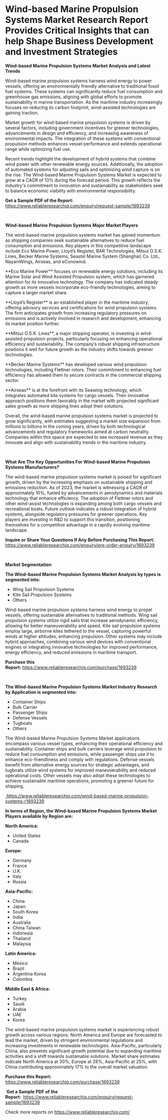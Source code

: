 <p><h1>Wind-based Marine Propulsion Systems Market Research Report Provides Critical Insights that can help Shape Business Development and Investment Strategies</h1></p><p><strong>Wind-based Marine Propulsion Systems Market Analysis and Latest Trends</strong></p>
<p><p>Wind-based marine propulsion systems harness wind energy to power vessels, offering an environmentally friendly alternative to traditional fossil fuel systems. These systems can significantly reduce fuel consumption and greenhouse gas emissions, aligning with global efforts to promote sustainability in marine transportation. As the maritime industry increasingly focuses on reducing its carbon footprint, wind-assisted technologies are gaining traction.</p><p>Market growth for wind-based marine propulsion systems is driven by several factors, including government incentives for greener technologies, advancements in design and efficiency, and increasing awareness of environmental impacts. The integration of these systems with conventional propulsion methods enhances vessel performance and extends operational range while optimizing fuel use.</p><p>Recent trends highlight the development of hybrid systems that combine wind power with other renewable energy sources. Additionally, the adoption of automated systems for adjusting sails and optimizing wind capture is on the rise. The Wind-based Marine Propulsion Systems Market is expected to grow at a CAGR of 13% during the forecast period. This growth reflects the industry's commitment to innovation and sustainability as stakeholders seek to balance economic viability with environmental responsibility.</p></p>
<p><strong>Get a Sample PDF of the Report:&nbsp;</strong> <a href="https://www.reliableresearchiq.com/enquiry/request-sample/1693239?utm_campaign=2926&utm_medium=2&utm_source=Github&utm_content=ia&utm_term=27032025&utm_id=wind-based-marine-propulsion-systems">https://www.reliableresearchiq.com/enquiry/request-sample/1693239</a></p>
<p>&nbsp;</p>
<p><strong>Wind-based Marine Propulsion Systems Major Market Players</strong></p>
<p><p>The wind-based marine propulsion systems market has gained momentum as shipping companies seek sustainable alternatives to reduce fuel consumption and emissions. Key players in this competitive landscape include Eco Marine Power, Lloyd’s Register, BAR Technologies, Mitsui O.S.K. Lines, Becker Marine Systems, Seastel Marine System (Shanghai) Co. Ltd., NayamWings, Airseas, and eConowind.</p><p>**Eco Marine Power** focuses on renewable energy solutions, including its Marine Solar and Wind Assisted Propulsion system, which has garnered attention for its innovative technology. The company has indicated steady growth as more vessels incorporate eco-friendly technologies, aiming to capture a larger market share.</p><p>**Lloyd’s Register** is an established player in the maritime industry, offering advisory services and certifications for wind propulsion systems. The firm anticipates growth from increasing regulatory pressures on emissions and is actively involved in research and development, enhancing its market position further.</p><p>**Mitsui O.S.K. Lines**, a major shipping operator, is investing in wind-assisted propulsion projects, particularly focusing on enhancing operational efficiency and sustainability. The company’s robust shipping infrastructure positions it well for future growth as the industry shifts towards greener technologies.</p><p>**Becker Marine Systems** has developed various wind propulsion technologies, including Flettner rotors. Their commitment to enhancing fuel efficiency has allowed them to secure contracts in the commercial shipping sector.</p><p>**Airseas** is at the forefront with its Seawing technology, which integrates automated kite systems for cargo vessels. Their innovative approach positions them favorably in the market with projected significant sales growth as more shipping lines adopt their solutions.</p><p>Overall, the wind-based marine propulsion systems market is projected to grow significantly, with estimates suggesting a market size expansion from millions to billions in the coming years, driven by both technological advancements and regulatory frameworks aimed at carbon neutrality. Companies within this space are expected to see increased revenue as they innovate and align with sustainability trends in the maritime industry.</p></p>
<p>&nbsp;</p>
<p><strong>What Are The Key Opportunities For Wind-based Marine Propulsion Systems Manufacturers?</strong></p>
<p><p>The wind-based marine propulsion systems market is poised for significant growth, driven by the increasing emphasis on sustainable shipping and emissions reduction. As of 2023, the market is witnessing a CAGR of approximately 10%, fueled by advancements in aerodynamics and materials technology that enhance efficiency. The adoption of Flettner rotors and other wind-assist technologies is expanding among both cargo vessels and recreational boats. Future outlook indicates a robust integration of hybrid systems, alongside regulatory pressures for greener operations. Key players are investing in R&D to support this transition, positioning themselves for a competitive advantage in a rapidly evolving maritime landscape.</p></p>
<p><strong>Inquire or Share Your Questions If Any Before Purchasing This Report:</strong> <a href="https://www.reliableresearchiq.com/enquiry/pre-order-enquiry/1693239?utm_campaign=2926&utm_medium=2&utm_source=Github&utm_content=ia&utm_term=27032025&utm_id=wind-based-marine-propulsion-systems">https://www.reliableresearchiq.com/enquiry/pre-order-enquiry/1693239</a></p>
<p>&nbsp;</p>
<p><strong>Market Segmentation</strong></p>
<p><strong>The Wind-based Marine Propulsion Systems Market Analysis by types is segmented into:</strong></p>
<p><ul><li>Wing Sail Propulsion Systems</li><li>Kite Sail Propulsion Systems</li><li>Others</li></ul></p>
<p><p>Wind-based marine propulsion systems harness wind energy to propel vessels, offering sustainable alternatives to traditional methods. Wing sail propulsion systems utilize rigid sails that increase aerodynamic efficiency, allowing for better maneuverability and speed. Kite sail propulsion systems employ large, airborne kites tethered to the vessel, capturing powerful winds at higher altitudes, enhancing propulsion. Other systems may include hybrid approaches, combining various wind devices with conventional engines or integrating innovative technologies for improved performance, energy efficiency, and reduced emissions in maritime transport.</p></p>
<p><strong>Purchase this Report:&nbsp;</strong><a href="https://www.reliableresearchiq.com/purchase/1693239?utm_campaign=2926&utm_medium=2&utm_source=Github&utm_content=ia&utm_term=27032025&utm_id=wind-based-marine-propulsion-systems">https://www.reliableresearchiq.com/purchase/1693239</a></p>
<p>&nbsp;</p>
<p><strong>The Wind-based Marine Propulsion Systems Market Industry Research by Application is segmented into:</strong></p>
<p><ul><li>Container Ships</li><li>Bulk Carrier</li><li>Passenger Ships</li><li>Defense Vessels</li><li>Tugboats</li><li>Others</li></ul></p>
<p><p>The Wind-based Marine Propulsion Systems Market applications encompass various vessel types, enhancing their operational efficiency and sustainability. Container ships and bulk carriers leverage wind propulsion to reduce fuel consumption and emissions, while passenger ships use it to enhance eco-friendliness and comply with regulations. Defense vessels benefit from alternative energy sources for strategic advantages, and tugboats utilize wind systems for improved maneuverability and reduced operational costs. Other vessels may also adopt these technologies to achieve sustainable maritime operations, promoting a greener future for shipping.</p></p>
<p><a href="https://www.reliableresearchiq.com/wind-based-marine-propulsion-systems-r1693239?utm_campaign=2926&utm_medium=2&utm_source=Github&utm_content=ia&utm_term=27032025&utm_id=wind-based-marine-propulsion-systems">&nbsp;https://www.reliableresearchiq.com/wind-based-marine-propulsion-systems-r1693239</a></p>
<p><strong>In terms of Region, the Wind-based Marine Propulsion Systems Market Players available by Region are:</strong></p>
<p>
    <p> <strong> North America: </strong>
        <ul>
            <li>United States</li>
            <li>Canada</li>
        </ul>
        </p> 
    <p> <strong> Europe: </strong>
        <ul>
            <li>Germany</li>
            <li>France</li>
            <li>U.K.</li>
            <li>Italy</li>
            <li>Russia</li>
        </ul>
        </p> 
    <p> <strong> Asia-Pacific: </strong>
        <ul>
            <li>China</li>
            <li>Japan</li>
            <li>South Korea</li>
            <li>India</li>
            <li>Australia</li>
            <li>China Taiwan</li>
            <li>Indonesia</li>
            <li>Thailand</li>
            <li>Malaysia</li>
        </ul>
        </p> 
    <p> <strong> Latin America: </strong>
        <ul>
            <li>Mexico</li>
            <li>Brazil</li>
            <li>Argentina Korea</li>
            <li>Colombia</li>
        </ul>
        </p> 
    <p> <strong> Middle East & Africa: </strong>
        <ul>
            <li>Turkey</li>
            <li>Saudi</li>
            <li>Arabia</li>
            <li>UAE</li>
            <li>Korea</li>
        </ul>
    </p>
    </p>
<p><p>The wind-based marine propulsion systems market is experiencing robust growth across various regions. North America and Europe are forecasted to lead the market, driven by stringent environmental regulations and increasing investments in renewable technologies. Asia-Pacific, particularly China, also presents significant growth potential due to expanding maritime activities and a shift towards sustainable solutions. Market share estimates indicate North America at 30%, Europe at 28%, Asia-Pacific at 25%, with China contributing approximately 17% to the overall market valuation.</p></p>
<p><strong>Purchase this Report: </strong><a href="https://www.reliableresearchiq.com/purchase/1693239?utm_campaign=2926&utm_medium=2&utm_source=Github&utm_content=ia&utm_term=27032025&utm_id=wind-based-marine-propulsion-systems">https://www.reliableresearchiq.com/purchase/1693239</a></p>
<p>&nbsp;<strong>Get a Sample PDF of the Report:&nbsp;&nbsp;</strong><a href="https://www.reliableresearchiq.com/enquiry/request-sample/1693239?utm_campaign=2926&utm_medium=2&utm_source=Github&utm_content=ia&utm_term=27032025&utm_id=wind-based-marine-propulsion-systems">https://www.reliableresearchiq.com/enquiry/request-sample/1693239</a></p>
<p><strong></strong></p>
<p>Check more reports on <a href="https://www.reliableresearchiq.com/?utm_campaign=2926&utm_medium=2&utm_source=Github&utm_content=ia&utm_term=27032025&utm_id=wind-based-marine-propulsion-systems">https://www.reliableresearchiq.com/</a></p>